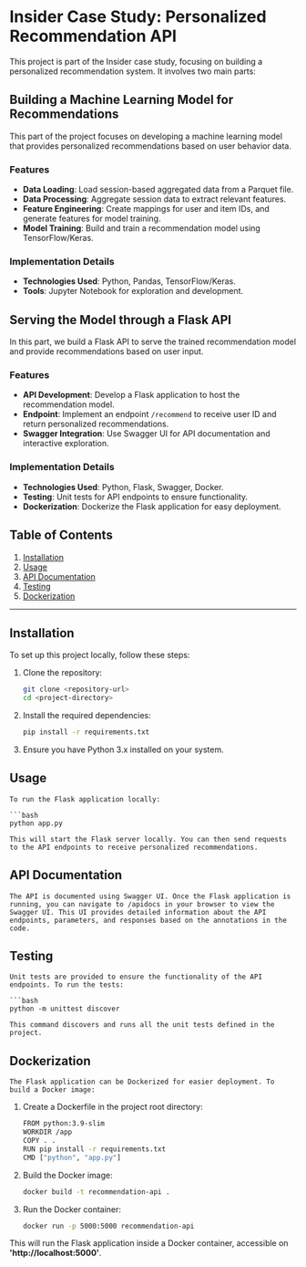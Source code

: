 # Insider Case Study: Personalized Recommendation API

This project is part of the Insider case study, focusing on building a personalized recommendation system. It involves two main parts:

## Building a Machine Learning Model for Recommendations

This part of the project focuses on developing a machine learning model that provides personalized recommendations based on user behavior data.

### Features

- **Data Loading**: Load session-based aggregated data from a Parquet file.
- **Data Processing**: Aggregate session data to extract relevant features.
- **Feature Engineering**: Create mappings for user and item IDs, and generate features for model training.
- **Model Training**: Build and train a recommendation model using TensorFlow/Keras.

### Implementation Details

- **Technologies Used**: Python, Pandas, TensorFlow/Keras.
- **Tools**: Jupyter Notebook for exploration and development.

## Serving the Model through a Flask API

In this part, we build a Flask API to serve the trained recommendation model and provide recommendations based on user input.

### Features

- **API Development**: Develop a Flask application to host the recommendation model.
- **Endpoint**: Implement an endpoint `/recommend` to receive user ID and return personalized recommendations.
- **Swagger Integration**: Use Swagger UI for API documentation and interactive exploration.

### Implementation Details

- **Technologies Used**: Python, Flask, Swagger, Docker.
- **Testing**: Unit tests for API endpoints to ensure functionality.
- **Dockerization**: Dockerize the Flask application for easy deployment.

## Table of Contents

1. [Installation](#installation)
2. [Usage](#usage)
3. [API Documentation](#api-documentation)
4. [Testing](#testing)
5. [Dockerization](#dockerization)

---

## Installation

To set up this project locally, follow these steps:

1. Clone the repository:

   ```bash
   git clone <repository-url>
   cd <project-directory>

2. Install the required dependencies:

	```bash
	pip install -r requirements.txt

3. Ensure you have Python 3.x installed on your system.


## Usage
	
	To run the Flask application locally:

	```bash
	python app.py

	This will start the Flask server locally. You can then send requests to the API endpoints to receive personalized recommendations.


## API Documentation

	The API is documented using Swagger UI. Once the Flask application is running, you can navigate to /apidocs in your browser to view the Swagger UI. This UI provides detailed information about the API endpoints, parameters, and responses based on the annotations in the code.

## Testing
	
	Unit tests are provided to ensure the functionality of the API endpoints. To run the tests:

	```bash
	python -m unittest discover

	This command discovers and runs all the unit tests defined in the project.


## Dockerization

	The Flask application can be Dockerized for easier deployment. To build a Docker image:

1. Create a Dockerfile in the project root directory:
	
	```bash
	FROM python:3.9-slim
	WORKDIR /app
	COPY . .
	RUN pip install -r requirements.txt
	CMD ["python", "app.py"]

2. Build the Docker image:
	
	```bash
	docker build -t recommendation-api .

3. Run the Docker container:
	
	```bash
	docker run -p 5000:5000 recommendation-api

This will run the Flask application inside a Docker container, accessible on **'http://localhost:5000'**.

















